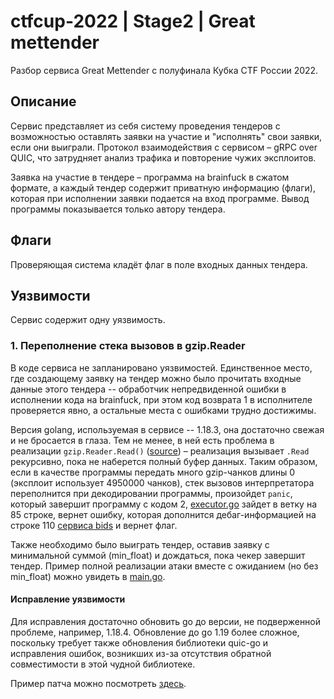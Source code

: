 # ctfcup-2022 | Stage2 | Great mettender

Разбор сервиса Great Mettender с полуфинала Кубка CTF России 2022.

## Описание

Сервис представляет из себя систему проведения тендеров с возможностью оставлять заявки на участие и
"исполнять" свои заявки, если они выиграли. Протокол взаимодействия с сервисом – gRPC over QUIC, что
затрудняет анализ трафика и повторение чужих эксплоитов.

Заявка на участие в тендере – программа на brainfuck в сжатом формате, а каждый тендер содержит приватную информацию
(флаги), которая при исполнении заявки подается на вход программе. Вывод программы показывается только автору тендера.

## Флаги

Проверяющая система кладёт флаг в поле входных данных тендера.

## Уязвимости

Сервис содержит одну уязвимость.

### 1. Переполнение стека вызовов в gzip.Reader

В коде сервиса не запланировано уязвимостей. Единственное место, где создающему заявку на тендер
можно было прочитать входные данные этого тендера -- обработчик непредвиденной ошибки в исполнении
кода на brainfuck, при этом код возврата 1 в исполнителе проверяется явно,
а остальные места с ошибками трудно достижимы.

Версия golang, используемая в сервисе -- 1.18.3, она достаточно свежая и не бросается в глаза.
Тем не менее, в ней есть проблема в реализации `gzip.Reader.Read()`
([source](https://github.com/golang/go/blob/go1.18.3/src/compress/gzip/gunzip.go#L286)) – реализация вызывает `.Read`
рекурсивно, пока не наберется полный буфер данных. Таким образом, если в качестве программы передать много gzip-чанков
длины 0 (эксплоит использует 4950000 чанков), стек вызовов интерпретатора переполнится при декодировании программы,
произойдет `panic`, который завершит программу с кодом 2,
[executor.go](../../services/great_mettender/internal/executor/executor.go) зайдет в ветку на 85 строке, вернет
ошибку, которая дополнится дебаг-информацией на строке 110
[сервиса bids](../../services/great_mettender/internal/bids/service.go) и вернет флаг.

Также необходимо было выиграть тендер, оставив заявку с минимальной суммой (min_float) и дождаться, пока
чекер завершит тендер. Пример полной реализации атаки вместе с ожиданием (но без min_float) можно увидеть в
[main.go](./main.go).

#### Исправление уязвимости

Для исправления достаточно обновить go до версии, не подверженной проблеме, например, 1.18.4. Обновление до
go 1.19 более сложное, поскольку требует также обновления библиотеки quic-go и исправления ошибок, возникших
из-за отсутствия обратной совместимости в этой чудной библиотеке.

Пример патча можно посмотреть [здесь](./cve.patch).

